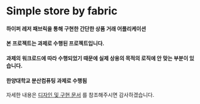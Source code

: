 Simple store by fabric
======================

#### 하이퍼 레저 패브릭을 통해 구현한 간단한 상품 거래 어플리케이션


#### 본 프로젝트는 과제로 수행된 프로젝트입니다.
#### 과제의 워크로드에 따라 수행되었기 때문에 실제 상용의 목적의 로직에 안 맞는 부분이 있습니다.
#### 한양대학교 분산컴퓨팅 과제로 수행됨



자세한 내용은
[디자인 및 구현 문서]()
를 참조해주시면 감사하겠습니다.